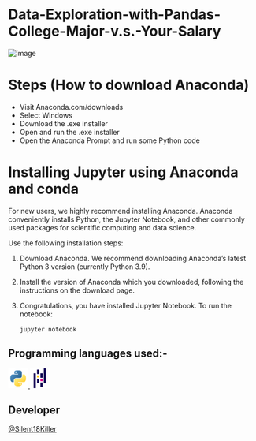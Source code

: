 # Data-Exploration-with-Pandas-College-Major-v.s.-Your-Salary

![image](https://github.com/Silent18Killer/Data-Exploration/assets/139036518/2c4b09ae-8621-4afa-b503-5506713dd34e)

# Steps (How to download Anaconda)
- Visit Anaconda.com/downloads
- Select Windows
- Download the .exe installer
- Open and run the .exe installer
- Open the Anaconda Prompt and run some Python code


# Installing Jupyter using Anaconda and conda
For new users, we highly recommend installing Anaconda. Anaconda conveniently installs Python, the Jupyter Notebook, and other commonly used packages for scientific computing and data science.

Use the following installation steps:

1. Download Anaconda. We recommend downloading Anaconda’s latest Python 3 version (currently Python 3.9).

2. Install the version of Anaconda which you downloaded, following the instructions on the download page.

3. Congratulations, you have installed Jupyter Notebook. To run the notebook:
    ``` 
    jupyter notebook
    ```

## Programming languages used:-
<p align="left">
<a href="https://www.python.org" target="_blank" rel="noreferrer"> <img src="https://raw.githubusercontent.com/devicons/devicon/master/icons/python/python-original.svg" alt="python" width="40" height="40"/> </a> 
<a href="https://pandas.pydata.org/" rel="nofollow"> <img src="https://raw.githubusercontent.com/devicons/devicon/2ae2a900d2f041da66e950e4d48052658d850630/icons/pandas/pandas-original.svg" alt="pandas" width="40" height="40" style="max-width: 100%;"> </a>
</p>

## Developer
   [@Silent18Killer](https://github.com/Silent18Killer)
